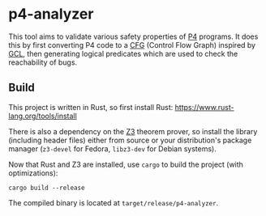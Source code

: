 # p4-analyzer
This tool aims to validate various safety properties of [P4] programs.
It does this by first converting P4 code to a [CFG] (Control Flow Graph)
inspired by [GCL], then generating logical predicates which are used to check
the reachability of bugs.

## Build
This project is written in Rust, so first install Rust:
https://www.rust-lang.org/tools/install

There is also a dependency on the [Z3] theorem prover, so install the library
(including header files) either from source or your distribution's package
manager (`z3-devel` for Fedora, `libz3-dev` for Debian systems).

Now that Rust and Z3 are installed, use `cargo` to build the project
(with optimizations):
```
cargo build --release
```

The compiled binary is located at `target/release/p4-analyzer`.

[P4]: https://en.wikipedia.org/wiki/P4_(programming_language)
[CFG]: https://en.wikipedia.org/wiki/Control-flow_graph
[GCL]: https://en.wikipedia.org/wiki/Guarded_Command_Language
[Z3]: https://github.com/Z3Prover/z3
